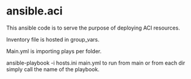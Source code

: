 # ansible.aci
This ansible code is to serve the purpose of deploying ACI resources.  

Inventory file is hosted in group_vars. 

Main.yml is importing plays per folder.

ansible-playbook -i hosts.ini main.yml to run from main or from each dir simply call the name of the playbook.

